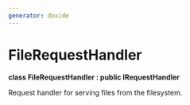```yaml
---
generator: doxide
---
```



# FileRequestHandler

**class FileRequestHandler : public IRequestHandler**

 Request handler for serving files from the filesystem.


